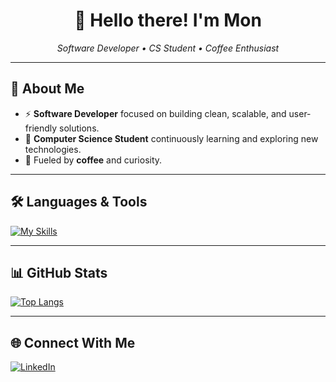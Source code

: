 <h1 align="center">👋 Hello there! I'm Mon</h1>

<p align="center">
  <em>Software Developer • CS Student • Coffee Enthusiast</em>
</p>

---

## 🚀 About Me

- ⚡ **Software Developer** focused on building clean, scalable, and user-friendly solutions.
- 🧶 **Computer Science Student** continuously learning and exploring new technologies.
- 🍂 Fueled by **coffee** and curiosity.

---

## 🛠️ Languages & Tools

[![My Skills](https://skillicons.dev/icons?i=js,react,bootstrap,tailwind,java,python&theme=light)](https://skillicons.dev)

---

## 📊 GitHub Stats

[![Top Langs](https://github-readme-stats.vercel.app/api/top-langs/?username=RiviCodes&layout=compact&theme=default)](https://github.com/RiviCodes/github-readme-stats)

---

## 🌐 Connect With Me

[![LinkedIn](https://skillicons.dev/icons?i=linkedin)](https://www.linkedin.com/in/ramonriveram)
